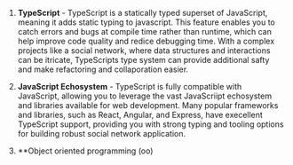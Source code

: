 
1. **TypeScript** - TypeScript is a statically typed superset of JavaScript, meaning it adds static typing to javascript. This feature enables you to catch errors and bugs at compile time rather than runtime, which can help improve code quality and redice debugging time. With a complex projects like a social network, where data structures and interactions can be itricate, TypeScripts type system can provide additional safty and make refactoring and collaporation easier.

2. **JavaScript Echosystem** - TypeScript is fully compatible with JavaScript, allowing you to leverage the vast JavaScriipt echosystem and libraries available for web development. Many popular frameworks and libraries, such as React, Angular, and Express, have execellent TypeScript support, providing you with strong typing and tooling options for building robust social network application.

3. **Object oriented programming (oo) 